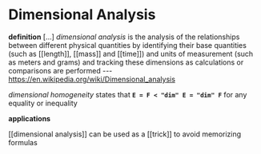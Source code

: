 # Dimensional Analysis

**definition** [...] _dimensional analysis_ is the analysis of the relationships between different physical quantities by identifying their base quantities (such as [[length]], [[mass]] and [[time]]) and units of measurement (such as meters and grams) and tracking these dimensions as calculations or comparisons are performed --- <https://en.wikipedia.org/wiki/Dimensional_analysis>

_dimensional homogeneity_ states that **`E = F < "dim" E = "dim" F`** for any equality or inequality

**applications**

[[dimensional analysis]] can be used as a [[trick]] to avoid memorizing formulas
